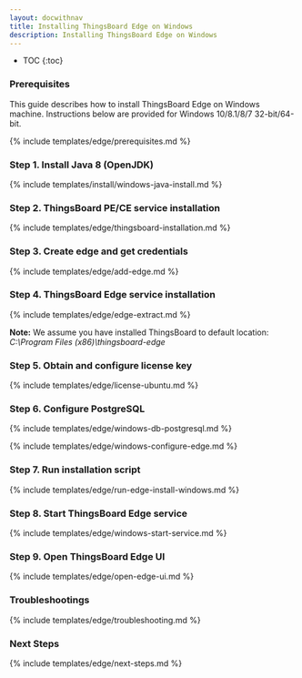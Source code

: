 ```yaml
---
layout: docwithnav
title: Installing ThingsBoard Edge on Windows
description: Installing ThingsBoard Edge on Windows
---
```


* TOC
{:toc}

### Prerequisites

This guide describes how to install ThingsBoard Edge on Windows machine.
Instructions below are provided for Windows 10/8.1/8/7 32-bit/64-bit.

{% include templates/edge/prerequisites.md %}

### Step 1. Install Java 8 (OpenJDK) 

{% include templates/install/windows-java-install.md %}

### Step 2. ThingsBoard PE/CE service installation 

{% include templates/edge/thingsboard-installation.md %}

### Step 3. Create edge and get credentials

{% include templates/edge/add-edge.md %}

### Step 4. ThingsBoard Edge service installation

{% include templates/edge/edge-extract.md %}

**Note:** We assume you have installed ThingsBoard to default location: *C:\Program Files (x86)\thingsboard-edge*

### Step 5. Obtain and configure license key

{% include templates/edge/license-ubuntu.md %}

### Step 6. Configure PostgreSQL

{% include templates/edge/windows-db-postgresql.md %}

{% include templates/edge/windows-configure-edge.md %}

### Step 7. Run installation script

{% include templates/edge/run-edge-install-windows.md %} 

### Step 8. Start ThingsBoard Edge service

{% include templates/edge/windows-start-service.md %}

### Step 9. Open ThingsBoard Edge UI

{% include templates/edge/open-edge-ui.md %} 

### Troubleshootings

{% include templates/edge/troubleshooting.md %} 

### Next Steps

{% include templates/edge/next-steps.md %} 

